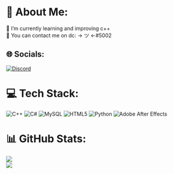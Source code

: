 # 💫 About Me:
🤝 I’m currently learning and improving c++<br>💬 You can contact me on dc: -> ツ <-#5002


## 🌐 Socials:
[![Discord](https://img.shields.io/badge/Discord-%237289DA.svg?logo=discord&logoColor=white)](https://pastebin.com/raw/ZQ3YRkWS) 

# 💻 Tech Stack:
![C++](https://img.shields.io/badge/c++-%2300599C.svg?style=flat&logo=c%2B%2B&logoColor=white) ![C#](https://img.shields.io/badge/c%23-%23239120.svg?style=flat&logo=c-sharp&logoColor=white) ![MySQL](https://img.shields.io/badge/mysql-%2300f.svg?style=flat&logo=mysql&logoColor=white) ![HTML5](https://img.shields.io/badge/html5-%23E34F26.svg?style=flat&logo=html5&logoColor=white) ![Python](https://img.shields.io/badge/python-3670A0?style=flat&logo=python&logoColor=ffdd54) ![Adobe After Effects](https://img.shields.io/badge/Adobe%20After%20Effects-9999FF.svg?style=flat&logo=Adobe%20After%20Effects&logoColor=white)
# 📊 GitHub Stats:
![](https://github-readme-stats.vercel.app/api?username=Smiley181&theme=tokyonight&hide_border=false&include_all_commits=true&count_private=true)<br/>
![](https://github-readme-streak-stats.herokuapp.com/?user=Smiley181&theme=tokyonight&hide_border=false)
